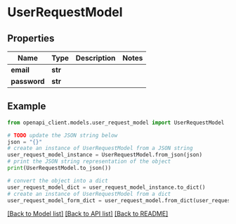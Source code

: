 # UserRequestModel


## Properties

Name | Type | Description | Notes
------------ | ------------- | ------------- | -------------
**email** | **str** |  | 
**password** | **str** |  | 

## Example

```python
from openapi_client.models.user_request_model import UserRequestModel

# TODO update the JSON string below
json = "{}"
# create an instance of UserRequestModel from a JSON string
user_request_model_instance = UserRequestModel.from_json(json)
# print the JSON string representation of the object
print(UserRequestModel.to_json())

# convert the object into a dict
user_request_model_dict = user_request_model_instance.to_dict()
# create an instance of UserRequestModel from a dict
user_request_model_form_dict = user_request_model.from_dict(user_request_model_dict)
```
[[Back to Model list]](../README.md#documentation-for-models) [[Back to API list]](../README.md#documentation-for-api-endpoints) [[Back to README]](../README.md)


